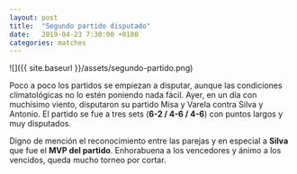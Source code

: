 ```yaml
---
layout: post
title:  "Segundo partido disputado"
date:   2019-04-23 7:30:00 +0100
categories: matches
---
```


![]({{ site.baseurl }}/assets/segundo-partido.png)

Poco a poco los partidos se empiezan a disputar, aunque las condiciones climatológicas no lo estén poniendo
nada fácil. Ayer, en un día con muchísimo viento, disputaron su partido Misa y Varela contra Silva y Antonio.
El partido se fue a tres sets (**6-2 / 4-6 / 4-6**) con puntos largos y muy disputados.

Digno de mención el reconocimiento entre las parejas y en especial a **Silva** que fue el **MVP del partido**.
Enhorabuena a los vencedores y ánimo a los vencidos, queda mucho torneo por cortar.

